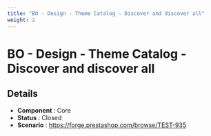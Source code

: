 ```yaml
---
title: "BO - Design - Theme Catalog - Discover and discover all"
weight: 2
---
```


# BO - Design - Theme Catalog - Discover and discover all
## Details
* **Component** : Core
* **Status** : Closed
* **Scenario** : https://forge.prestashop.com/browse/TEST-935

